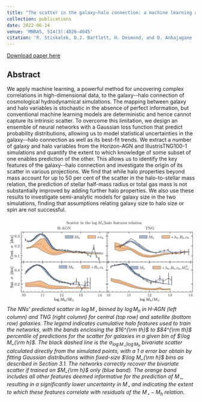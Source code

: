 ```yaml
---
title: "The scatter in the galaxy–halo connection: a machine learning analysis"
collection: publications
date: 2022-06-14
venue: 'MNRAS, 514(3):4026–4045'
citation: 'R. Stiskalek, D.J. Bartlett, H. Desmond, and D. Anbajagane (2022). &quot;The scatter in the galaxy–halo connection: a machine learning analysis.&quot; <i>MNRAS, 514(3):4026–4045</i>.' 
---
```


[Download paper here](https://academic.oup.com/mnras/article/514/3/4026/6608267?login=true)

## Abstract

We apply machine learning, a powerful method for uncovering complex correlations in high-dimensional data, to the galaxy--halo connection of cosmological hydrodynamical simulations. The mapping between galaxy and halo variables is stochastic in the absence of perfect information, but conventional machine learning models are deterministic and hence cannot capture its intrinsic scatter. To overcome this limitation, we design an ensemble of neural networks with a Gaussian loss function that predict probability distributions, allowing us to model statistical uncertainties in the galaxy--halo connection as well as its best-fit trends. We extract a number of galaxy and halo variables from the Horizon-AGN and IllustrisTNG100-1 simulations and quantify the extent to which knowledge of some subset of one enables prediction of the other. This allows us to identify the key features of the galaxy--halo connection and investigate the origin of its scatter in various projections. We find that while halo properties beyond mass account for up to $50$ per cent of the scatter in the halo-to-stellar mass relation, the prediction of stellar half-mass radius or total gas mass is not substantially improved by adding further halo properties. We also use these results to investigate semi-analytic models for galaxy size in the two simulations, finding that assumptions relating galaxy size to halo size or spin are not successful.

![NN_fig](/files/2022-06-14-scatter-galaxy-halo-fig.png)
*The NNs' predicted scatter in $\log M_\star$ binned by $\log M_\mathrm{h}$ in H-AGN (left column) and TNG (right column) for central (top row) and satellite (bottom row) galaxies. The legend indicates cumulative halo features used to train the networks, with the bands enclosing the $16^{\rm th}$ to $84^{\rm th}$ percentile of predictions for the scatter for galaxies in a given bin of $\log M_{\rm h}$. The black dashed line is the $\sigma_{\log M_\star | \log M_\mathrm{h}}$ bivariate scatter calculated directly from the simulated points, with a $1$ $\sigma$ error bar obtain by fitting Gaussian distributions within fixed-size $\log M_{\rm h}$ bins as described in Section 3.1. The networks correctly recover the bivariate scatter if trained on $M_{\rm h}$ only (blue band). The orange band includes all other features deemed informative for the prediction of $M_\star$, resulting in a significantly lower uncertainty in $M_\star$ and indicating the extent to which these features correlate with residuals of the $M_\star-M_\mathrm{h}$ relation.*
